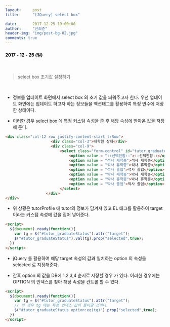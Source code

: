 ```yaml
---
layout:     post
title:      "[JQuery] select box"

date:       2017-12-25 19:00:00
author:     "신희준"
header-img: "img/post-bg-02.jpg"
comments: true
---
```


<head>
 <meta property="og:type" content="website">
 <meta property="og:title" content="jQuery select box">
 <meta property="og:description" content="jQuery select box">
 <meta property="og:url" content="http://shj7242.github.io/2017/12/25/JQuery9/">

 <meta name="twitter:card" content="summary">
  <meta name="twitter:title" content="jQuery select box">
  <meta name="twitter:description" content="jQuery select box">
  <meta name="FACEBOOK:domain" content="http://shj7242.github.io/2017/12/25/JQuery9/">
  <meta name="facebook:card" content="summary">
   <meta name="facebook:title" content="jQuery select box">
   <meta name="facebook:description" content="jQuery select box">
   <meta name="facebook:domain" content="http://shj7242.github.io/2017/12/25/JQuery9/">


 </head>


<H4 style ="font-weight:bold; color : black">2017 - 12 - 25 (일)</H4>

<br>

> select box 초기값 설정하기

<br>

* 정보를 업데이트 화면에서 select box 의 초기 값을 띄워주고자 한다. 우선 업데이트 화면에는 업데이트 하고자 하는 정보들을 액션태그를 활용하여 특정 변수에 저장한 상태이다.

* 이러한 경우 select box 에 특정 커스텀 속성을 준 후 해당 속성에 받아온 값을 저장해 둔다.


~~~html
<div class="col-12 row justify-content-start trRow">
					<div class="col-3">대학원 상태</div>
					<div class="col-9">
						<select class="form-control" id="tutor_graduateStatus" name="tutor_graduateStatus" target = "${tutorProfile.tutor_graduateStatus }">
							<option value = "::선택안함::">::선택안함::</option>
							<option value = "석사 재학중">석사 재학중</option>
							<option value = "석사 휴학중">석사 휴학중</option>
							<option value = "석사 졸업">석사 졸업</option>
							<option value = "박사 재학중">박사 재학중</option>
							<option value = "박사 휴학중">박사 휴학중</option>
							<option value = "박사 졸업">박사 졸업</option>
						</select>
				  </div>
</div>
~~~

* 위 상황은 tutorProfile 에 tutor의 정보가 담겨져 있고 EL 태그를 활용하여 target 이라는 커스텀 속성에 값을 집어 넣어준다.

~~~html
<script>
  $(document).ready(function(){
    var tg = $("#tutor_graduateStatus").attr("target");
    $("#tutor_graduateStatus").val(tg).prop("selected",true);
  })
</script>
~~~


* jQuery 를 활용하여 해당 target 속성의 값과 일치하는 option 의 속성을 selected 로 지정해준다.

* 간혹 option 의 값을 DB에 1,2,3,4 순서로 저장할 경우 가 있다. 이러한 경우에는 OPTION 의 인덱스를 찾아 해당 속성을 컨트롤 할 수 있다.

~~~html
<script>
  $(document).ready(function(){
    var tg = $("#tutor_graduateStatus").attr("target");
    // 이 경우 tg 에는 특정 인덱스 값이 들어갈 것이다.
    $("#tutor_graduateStatus option:eq(tg)").prop("selected",true);
  })
</script>
~~~
